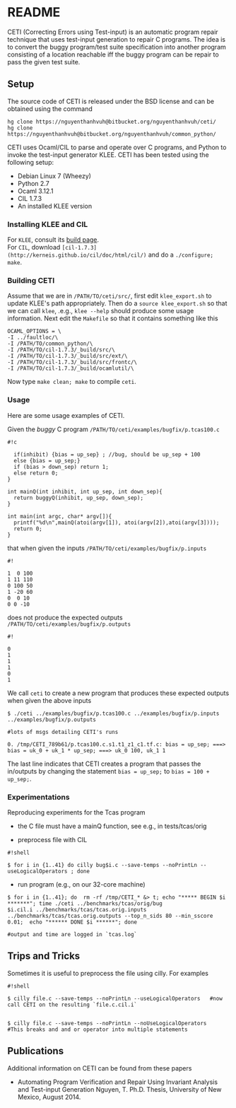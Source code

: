 # README #


CETI (Correcting Errors using Test-input) is an automatic program repair technique that uses test-input generation to repair C programs. The idea is to convert the buggy program/test suite specification into another program consisting of a location reachable iff the buggy program can be repair to pass the given test suite.


## Setup ##

The source code of CETI is released under the BSD license and can be obtained using the command 

```
hg clone https://nguyenthanhvuh@bitbucket.org/nguyenthanhvuh/ceti/
hg clone https://nguyenthanhvuh@bitbucket.org/nguyenthanhvuh/common_python/
```

CETI uses Ocaml/CIL to parse and operate over C programs, and Python to invoke the test-input generator KLEE.  CETI has been tested using the following setup:

* Debian Linux 7 (Wheezy)
* Python 2.7
* Ocaml 3.12.1
* CIL 1.7.3
* An installed KLEE version

### Installing KLEE and CIL ###

For `KLEE`, consult its [build page](http://klee.github.io/experimental/).  
For `CIL`, download `[cil-1.7.3](http://kerneis.github.io/cil/doc/html/cil/)` and do a `./configure; make`. 

### Building CETI ###
Assume that we are in `/PATH/TO/ceti/src/`, first edit `klee_export.sh` to update KLEE's path appropriately. Then do a `source klee_export.sh` so that we can call `klee`, .e.g., `klee --help` should produce some usage information.
Next edit the `Makefile` so that it contains something like this
```
OCAML_OPTIONS = \
-I ../faultloc/\
-I /PATH/TO/common_python/\
-I /PATH/TO/cil-1.7.3/_build/src/\
-I /PATH/TO/cil-1.7.3/_build/src/ext/\
-I /PATH/TO/cil-1.7.3/_build/src/frontc/\
-I /PATH/TO/cil-1.7.3/_build/ocamlutil/\
```
Now type `make clean; make` to compile `ceti`.

### Usage ###

Here are some usage examples of CETI.

Given the *buggy* C program `/PATH/TO/ceti/examples/bugfix/p.tcas100.c` 

```
#!c

  if(inhibit) {bias = up_sep} ; //bug, should be up_sep + 100                                             
  else {bias = up_sep;}
  if (bias > down_sep) return 1;
  else return 0;
}

int mainQ(int inhibit, int up_sep, int down_sep){
  return buggyQ(inhibit, up_sep, down_sep);
}

int main(int argc, char* argv[]){
  printf("%d\n",mainQ(atoi(argv[1]), atoi(argv[2]),atoi(argv[3])));
  return 0;
}
```
that when given the inputs `/PATH/TO/ceti/examples/bugfix/p.inputs`

```
#!

1  0 100
1 11 110
0 100 50
1 -20 60
0  0 10
0 0 -10
```

does not produce the expected outputs `/PATH/TO/ceti/examples/bugfix/p.outputs` 

```
#!

0 
1 
1 
1 
0
1
```
We call `ceti` to create a new program that produces these expected outputs when given the above inputs

```
$ ./ceti ../examples/bugfix/p.tcas100.c ../examples/bugfix/p.inputs ../examples/bugfix/p.outputs

#lots of msgs detailing CETI's runs

0. /tmp/CETI_789b61/p.tcas100.c.s1.t1_z1_c1.tf.c: bias = up_sep; ===> bias = uk_0 + uk_1 * up_sep; ===> uk_0 100, uk_1 1
```

The last line indicates that CETI creates a program that passes the in/outputs by changing the statement `bias = up_sep;` to `bias = 100 + up_sep;`. 

### Experimentations ###

Reproducing experiments for the Tcas program

- the C file must have a mainQ function, see e.g., in tests/tcas/orig

- preprocess file with CIL

```
#!shell

$ for i in {1..41} do cilly bug$i.c --save-temps --noPrintLn --useLogicalOperators ; done

```

- run program (e.g., on our 32-core machine)

```
$ for i in {1..41}; do  rm -rf /tmp/CETI_* &> t; echo "***** BEGIN $i *******"; time ./ceti ../benchmarks/tcas/orig/bug
$i.cil.i ../benchmarks/tcas/tcas.orig.inputs ../benchmarks/tcas/tcas.orig.outputs --top_n_sids 80 --min_sscore 0.01;  echo "****** DONE $i ******"; done                                                                          

#output and time are logged in `tcas.log`
```

## Trips and Tricks ##
Sometimes it is useful to preprocess the file using cilly. For examples
```
#!shell

$ cilly file.c --save-temps --noPrintLn --useLogicalOperators   #now call CETI on the resulting `file.c.cil.i`


$ cilly file.c --save-temps --noPrintLn --noUseLogicalOperators   #This breaks and and or operator into multiple statements
```


## Publications ##
Additional information on CETI can be found from these papers

* Automating Program Verification and Repair Using Invariant Analysis and Test-input Generation Nguyen, T. Ph.D. Thesis, University of New Mexico, August 2014.